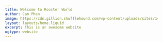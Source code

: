 ```yaml
---
title: Welcome to Rooster World
author: Cam Phan
image: https://cdn.gillion.shufflehound.com/wp-content/uploads/sites/14/2017/01/17-585x394.jpg
layout: layouts/home.liquid
excerpt: This is an awesome website
ogtype: website
---
```

